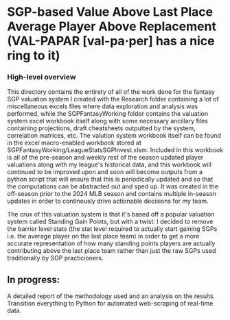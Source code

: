 # SGP-based Value Above Last Place Average Player Above Replacement (VAL-PAPAR [val-pa·per] has a nice ring to it)

### High-level overview
This directory contains the entirety of all of the work done for the fantasy SGP valuation system I created with the Research folder containing a lot of miscellaneous excels files where data exploration and analysis was performed, while the SGPFantasyWorking folder contains the valuation system excel workbook itself along with some necessary ancillary files containing projections, draft cheatsheets outputted by the system, correlation matrices, etc.  The valution system workbook itself can be found in the excel macro-enabled workbook stored at SGPFantasyWorking/LeagueStatsSGPInvest.xlsm. Included in this workbook is all of the pre-season and weekly rest of the season updated player valuations along with my league's historical data, and this workbook will continued to be improved upon and soon will become outputs from a python script that will ensure that this is periodically updated and so that the computations can be abstracted out and sped up.  It was created in the off-season prior to the 2024 MLB season and contains multiple in-season updates in order to continously drive actionable decisions for my team. 

The crux of this valuation system is that it's based off a popular valuation system called Standing Gain Points, but with a twist: I decided to remove the barrier level stats (the stat level required to actually start gaining SGPs i.e. the average player on the last place team) in order to get a more accurate representation of how many standing points players are actually contributing above the last place team rather than just the raw SGPs used traditionally by SGP practicioners.

## In progress:  
A detailed report of the methodology used and an analysis on the results.  Transition everything to Python for automated web-scraping of real-time data.
